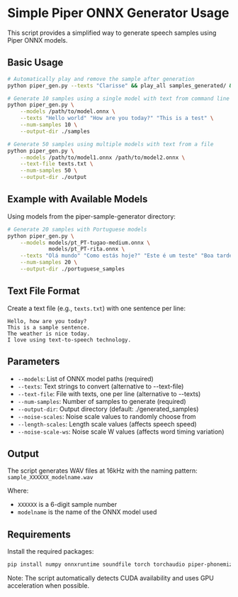 # Simple Piper ONNX Generator Usage

This script provides a simplified way to generate speech samples using Piper ONNX models.

## Basic Usage

```bash
# Automatically play and remove the sample after generation
python piper_gen.py --texts "Clarisse" && play_all samples_generated/ && rm -rf samples_generated/

# Generate 10 samples using a single model with text from command line
python piper_gen.py \
    --models /path/to/model.onnx \
    --texts "Hello world" "How are you today?" "This is a test" \
    --num-samples 10 \
    --output-dir ./samples

# Generate 50 samples using multiple models with text from a file
python piper_gen.py \
    --models /path/to/model1.onnx /path/to/model2.onnx \
    --text-file texts.txt \
    --num-samples 50 \
    --output-dir ./output

```

## Example with Available Models

Using models from the piper-sample-generator directory:

```bash
# Generate 20 samples with Portuguese models
python piper_gen.py \
    --models models/pt_PT-tugao-medium.onnx \
             models/pt_PT-rita.onnx \
    --texts "Olá mundo" "Como estás hoje?" "Este é um teste" "Boa tarde" \
    --num-samples 20 \
    --output-dir ./portuguese_samples
```

## Text File Format

Create a text file (e.g., `texts.txt`) with one sentence per line:

```
Hello, how are you today?
This is a sample sentence.
The weather is nice today.
I love using text-to-speech technology.
```

## Parameters

- `--models`: List of ONNX model paths (required)
- `--texts`: Text strings to convert (alternative to --text-file)
- `--text-file`: File with texts, one per line (alternative to --texts)
- `--num-samples`: Number of samples to generate (required)
- `--output-dir`: Output directory (default: ./generated_samples)
- `--noise-scales`: Noise scale values to randomly choose from
- `--length-scales`: Length scale values (affects speech speed)
- `--noise-scale-ws`: Noise scale W values (affects word timing variation)

## Output

The script generates WAV files at 16kHz with the naming pattern:
`sample_XXXXXX_modelname.wav`

Where:
- `XXXXXX` is a 6-digit sample number
- `modelname` is the name of the ONNX model used

## Requirements

Install the required packages:

```bash
pip install numpy onnxruntime soundfile torch torchaudio piper-phonemize
```

Note: The script automatically detects CUDA availability and uses GPU acceleration when possible.
